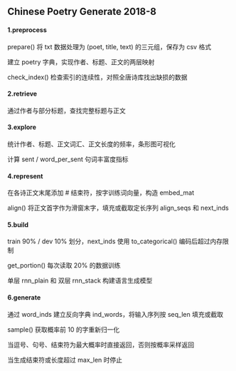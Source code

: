 ## Chinese Poetry Generate 2018-8

#### 1.preprocess

prepare() 将 txt 数据处理为 (poet, title, text) 的三元组，保存为 csv 格式

建立 poetry 字典，实现作者、标题、正文的两层映射

check_index() 检查索引的连续性，对照全唐诗库找出缺损的数据

#### 2.retrieve

通过作者与部分标题，查找完整标题与正文

#### 3.explore

统计作者、标题、正文词汇、正文长度的频率，条形图可视化

计算 sent / word_per_sent 句词丰富度指标

#### 4.represent

在各诗正文末尾添加 # 结束符，按字训练词向量，构造 embed_mat

align() 将正文首字作为滑窗末字，填充或截取定长序列 align_seqs 和 next_inds

#### 5.build

train 90% / dev 10% 划分，next_inds 使用 to_categorical() 编码后超过内存限制

get_portion() 每次读取 20% 的数据训练

单层 rnn_plain 和 双层 rnn_stack 构建语言生成模型

#### 6.generate

通过 word_inds 建立反向字典 ind_words，将输入序列按 seq_len 填充或截取

sample() 获取概率前 10 的字重新归一化

当逗号、句号、结束符为最大概率时直接返回，否则按概率采样返回

当生成结束符或长度超过 max_len 时停止